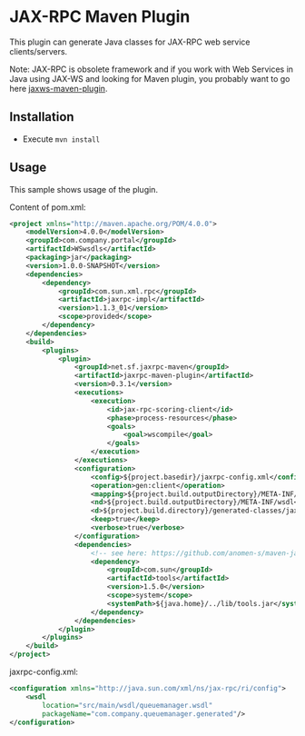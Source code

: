 #  JAX-RPC Maven Plugin

This plugin can generate Java classes for JAX-RPC web service clients/servers.

Note: JAX-RPC is obsolete framework and if you work with Web Services in Java using JAX-WS and looking for Maven plugin,
you probably want to go here [jaxws-maven-plugin](http://www.mojohaus.org/jaxws-maven-plugin/).
 

## Installation

* Execute `mvn install`

## Usage

This sample shows usage of the plugin.

Content of pom.xml:

```xml
<project xmlns="http://maven.apache.org/POM/4.0.0">
	<modelVersion>4.0.0</modelVersion>
	<groupId>com.company.portal</groupId>
	<artifactId>WSwsdls</artifactId>
	<packaging>jar</packaging>
	<version>1.0.0-SNAPSHOT</version>
	<dependencies>
		<dependency>
			<groupId>com.sun.xml.rpc</groupId>
			<artifactId>jaxrpc-impl</artifactId>
			<version>1.1.3_01</version>
			<scope>provided</scope>
		</dependency>
	</dependencies>
	<build>
		<plugins>
			<plugin>
				<groupId>net.sf.jaxrpc-maven</groupId>
				<artifactId>jaxrpc-maven-plugin</artifactId>
				<version>0.3.1</version>
				<executions>
					<execution>
						<id>jax-rpc-scoring-client</id>
						<phase>process-resources</phase>
						<goals>
							<goal>wscompile</goal>
						</goals>
					</execution>
				</executions>
				<configuration>
					<config>${project.basedir}/jaxrpc-config.xml</config>
					<operation>gen:client</operation>
					<mapping>${project.build.outputDirectory}/META-INF/jaxrpc-mapping.xml</mapping>
					<nd>${project.build.outputDirectory}/META-INF/wsdl</nd>
					<d>${project.build.directory}/generated-classes/jaxrpc</d>
					<keep>true</keep>
					<verbose>true</verbose>
				</configuration>
				<dependencies>
				    <!-- see here: https://github.com/anomen-s/maven-jaxrpc-plugin/issues/4 -->
				    <dependency>
				        <groupId>com.sun</groupId>
				        <artifactId>tools</artifactId>
				        <version>1.5.0</version>
				        <scope>system</scope>
				        <systemPath>${java.home}/../lib/tools.jar</systemPath>
				    </dependency>
				</dependencies>
			</plugin>
		</plugins>
	</build>
</project>
```

jaxrpc-config.xml:

```xml
<configuration xmlns="http://java.sun.com/xml/ns/jax-rpc/ri/config">
	<wsdl 
		location="src/main/wsdl/queuemanager.wsdl"
		packageName="com.company.queuemanager.generated"/>
</configuration>
```


